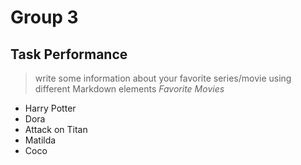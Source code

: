 # Group 3
## Task Performance
> write some information about your favorite series/movie using different Markdown elements
*Favorite Movies*
- Harry Potter
- Dora
- Attack on Titan
- Matilda
- Coco 


